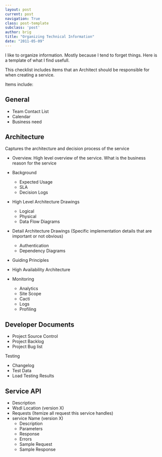 ```yaml
---
layout: post
current: post
navigation: True
class: post-template
subclass: 'post'
author: brig
title: "Organizing Technical Information"
date: "2011-05-09"
---
```


I like to organize information. Mostly because I tend to forget things. Here is a template of what I find usefull.

This checklist includes items that an Architect should be responsible for when creating a service.

Items include:

## General

- Team Contact List
- Calendar
- Business need

## Architecture

Captures the architecture and decision process of the service

- Overview. High level overview of the service. What is the business reason for the service
- Background
    - Expected Usage
    - SLA
    - Decision Logs
- High Level Architecture Drawings
    - Logical
    - Physical
    - Data Flow Diagrams
- Detail Architecture Drawings (Specific implementation details that are important or not obvious)
    - Authentication
    - Dependency Diagrams
- Guiding Principles

- High Availability Architecture
- Monitoring
    - Analytics
    - Site Scope
    - Cacti
    - Logs
    - Profiling

## Developer Documents

- Project Source Control
- Project Backlog
- Project Bug list

Testing

- Changelog
- Test Data
- Load Testing Results

## Service API

- Description
- Wsdl Location (version X)
- Requests (Itemize all request this service handles)
- service Name (version X)
    - Description
    - Parameters
    - Response
    - Errors
    - Sample Request
    - Sample Response
